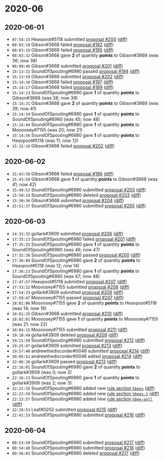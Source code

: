 # 2020-06

## 2020-06-01

* `07:54:15` Heavpoot#5118 submitted [proposal #200](../proposals.md#200) ([diff](https://github.com/Quonauts/Quonauts-9/commit/c5975116179f568513d2e8235f5e7335039e4b2c))
* `08:03:18` Gibson#3668 failed [proposal #192](../proposals.md#192) ([diff](https://github.com/Quonauts/Quonauts-9/commit/8fc41e782c8c23731495da2320bb3347b388faa2))
* `08:03:19` Gibson#3668 failed [proposal #195](../proposals.md#195) ([diff](https://github.com/Quonauts/Quonauts-9/commit/b972d7334759755e17d7219e7759f8a4d5ba3f3f))
* `08:03:32` Gibson#3668 gave **2** of quantity **points** to Gibson#3668 (was 36; now 38)
* `08:09:46` Gibson#3668 submitted [proposal #201](../proposals.md#201) ([diff](https://github.com/Quonauts/Quonauts-9/commit/90e3c447f60ee000775f877ad8ea182f45a86817))
* `15:13:32` SoundOfSpouting#6980 passed [proposal #194](../proposals.md#194) ([diff](https://github.com/Quonauts/Quonauts-9/commit/a1a468671a2e6e8529e84ab16d1a0eff6df95f0d))
* `15:13:59` Gibson#3668 submitted [proposal #202](../proposals.md#202) ([diff](https://github.com/Quonauts/Quonauts-9/commit/c82d53750ddd38a9c0d900ec5250a6d808d7830f))
* `15:14:16` Gibson#3668 failed [proposal #197](../proposals.md#197) ([diff](https://github.com/Quonauts/Quonauts-9/commit/e59d147e5cf023713134b14ca17d80fb66683a06))
* `15:14:17` Gibson#3668 failed [proposal #199](../proposals.md#199) ([diff](https://github.com/Quonauts/Quonauts-9/commit/de465e95bcc804a6805a0a47fc2fb6e549ab4db7))
* `15:14:23` SoundOfSpouting#6980 gave **1** of quantity **points** to Gibson#3668 (was 38; now 39)
* `15:14:31` Gibson#3668 gave **2** of quantity **points** to Gibson#3668 (was 39; now 41)
* `15:14:34` SoundOfSpouting#6980 gave **1** of quantity **points** to SoundOfSpouting#6980 (was 45; now 46)
* `15:14:44` SoundOfSpouting#6980 gave **1** of quantity **points** to Moooosey#7155 (was 20; now 21)
* `15:14:56` SoundOfSpouting#6980 gave **1** of quantity **points** to Heavpoot#5118 (was 11; now 12)
* `15:15:16` Gibson#3668 failed [proposal #202](../proposals.md#202) ([diff](https://github.com/Quonauts/Quonauts-9/commit/e5fa5605a117fe1d19a3e58b297062d686d15380))

## 2020-06-02

* `15:43:50` Gibson#3668 failed [proposal #196](../proposals.md#196) ([diff](https://github.com/Quonauts/Quonauts-9/commit/3a365cb6e0d785638c31f2357f0622be84c0bf3c))
* `15:43:59` Gibson#3668 gave **1** of quantity **points** to Gibson#3668 (was 41; now 42)
* `15:49:53` SoundOfSpouting#6980 submitted [proposal #203](../proposals.md#203) ([diff](https://github.com/Quonauts/Quonauts-9/commit/edb8de0505d5f1c03a9f2405c0a393e84eed2d2e))
* `15:50:15` SoundOfSpouting#6980 deleted [proposal #203](../proposals.md#203) ([diff](https://github.com/Quonauts/Quonauts-9/commit/4a37ccb74f80e6a530f50a60ba1fd0e718f2bacd))
* `15:50:36` Gibson#3668 submitted [proposal #204](../proposals.md#204) ([diff](https://github.com/Quonauts/Quonauts-9/commit/a5e232dd299825ee6b587d7bc1f7714c44afe3cf))
* `15:51:37` SoundOfSpouting#6980 submitted [proposal #205](../proposals.md#205) ([diff](https://github.com/Quonauts/Quonauts-9/commit/faf2a1da3af703e157d9a31f0ad45fb1c18fe8a8))

## 2020-06-03

* `14:33:32` gollark#3909 submitted [proposal #206](../proposals.md#206) ([diff](https://github.com/Quonauts/Quonauts-9/commit/6a036897603a77c349bc83274be80698eb5e7938))
* `17:35:13` SoundOfSpouting#6980 failed [proposal #201](../proposals.md#201) ([diff](https://github.com/Quonauts/Quonauts-9/commit/eb1cf2d61916daaee2d705b796fe3a654e20336b))
* `17:35:25` SoundOfSpouting#6980 gave **1** of quantity **points** to SoundOfSpouting#6980 (was 46; now 47)
* `17:35:38` SoundOfSpouting#6980 passed [proposal #200](../proposals.md#200) ([diff](https://github.com/Quonauts/Quonauts-9/commit/bdd6e4082e0f3a980c557e1660fa9624e18aefa0))
* `17:36:09` SoundOfSpouting#6980 gave **2** of quantity **points** to Heavpoot#5118 (was 12; now 14)
* `17:36:23` SoundOfSpouting#6980 gave **1** of quantity **points** to SoundOfSpouting#6980 (was 47; now 48)
* `17:47:57` Heavpoot#5118 submitted [proposal #207](../proposals.md#207) ([diff](https://github.com/Quonauts/Quonauts-9/commit/a8b6528e30959fae264fc425076a85df386f6fc2))
* `17:53:32` Moooosey#7155 submitted [proposal #208](../proposals.md#208) ([diff](https://github.com/Quonauts/Quonauts-9/commit/b34c28727620d352ba77ba789686fd3245b834f9))
* `17:54:33` gollark#3909 submitted [proposal #209](../proposals.md#209) ([diff](https://github.com/Quonauts/Quonauts-9/commit/e3722b74990dcfae314ed83c12edf94c5f563749))
* `17:59:47` Moooosey#7155 passed [proposal #207](../proposals.md#207) ([diff](https://github.com/Quonauts/Quonauts-9/commit/8c17deb18ab86a67ecfdc73eb8ce051b35b8ed93))
* `18:01:06` Moooosey#7155 gave **2** of quantity **points** to Heavpoot#5118 (was 14; now 16)
* `18:01:35` Gibson#3668 submitted [proposal #210](../proposals.md#210) ([diff](https://github.com/Quonauts/Quonauts-9/commit/4641aa02d38e23358830ee0b8d29438ce17fefcc))
* `18:02:01` Moooosey#7155 gave **1** of quantity **points** to Moooosey#7155 (was 21; now 22)
* `18:04:15` Moooosey#7155 submitted [proposal #211](../proposals.md#211) ([diff](https://github.com/Quonauts/Quonauts-9/commit/ac297ccb14fff7d9b777c6e32d6dc4e859839d75))
* `19:10:49` gollark#3909 deleted [proposal #209](../proposals.md#209) ([diff](https://github.com/Quonauts/Quonauts-9/commit/9114fd0614a25443385cd14d13362a7059098fee))
* `19:21:59` SoundOfSpouting#6980 submitted [proposal #212](../proposals.md#212) ([diff](https://github.com/Quonauts/Quonauts-9/commit/ab0ff625362e2fab264b2d4e602b5ff1fe28e59a))
* `19:25:47` gollark#3909 submitted [proposal #213](../proposals.md#213) ([diff](https://github.com/Quonauts/Quonauts-9/commit/eadca0a3d09cb24017e99920b9177c08087379fc))
* `19:57:40` andrewthediscorder#0046 submitted [proposal #214](../proposals.md#214) ([diff](https://github.com/Quonauts/Quonauts-9/commit/41299b2beb8203104f179608eca5869b6d89b233))
* `20:05:51` andrewthediscorder#0046 edited [proposal #214](../proposals.md#214) ([diff](https://github.com/Quonauts/Quonauts-9/commit/986cff756689b825a3c56ec0853c05de52fac605))
* `22:06:30` gollark#3909 passed [proposal #213](../proposals.md#213) ([diff](https://github.com/Quonauts/Quonauts-9/commit/22019d6474f75a13c811db4e39f3d0ec4edbf6d0))
* `22:16:01` SoundOfSpouting#6980 gave **2** of quantity **points** to gollark#3909 (was 0; now 2)
* `22:16:13` SoundOfSpouting#6980 gave **1** of quantity **points** to gollark#3909 (was 2; now 3)
* `22:21:55` SoundOfSpouting#6980 added new [rule section `%bees`](../rules.md#bees) ([diff](https://github.com/Quonauts/Quonauts-9/commit/86561e8398a49c28f917d4b6922106cb7510e917))
* `22:22:50` SoundOfSpouting#6980 added new [rule section `%bees-1`](../rules.md#bees-1) ([diff](https://github.com/Quonauts/Quonauts-9/commit/c13cb3bbcb90c3453696b279df475613618cc7c4))
* `22:23:57` SoundOfSpouting#6980 added new [rule section `%bee-poll`](../rules.md#bee-poll) ([diff](https://github.com/Quonauts/Quonauts-9/commit/b02f9c087f4194d833555c127c5a33e2004c0d8f))
* `22:28:53` Leaf#0202 submitted [proposal #215](../proposals.md#215) ([diff](https://github.com/Quonauts/Quonauts-9/commit/997b94066c72e53f5c13a95042947d1a3ebf83ed))
* `22:41:33` SoundOfSpouting#6980 submitted [proposal #216](../proposals.md#216) ([diff](https://github.com/Quonauts/Quonauts-9/commit/610f6e99cc3ff7d7a643fb6fc6bb04356045783f))

## 2020-06-04

* `00:53:50` SoundOfSpouting#6980 submitted [proposal #217](../proposals.md#217) ([diff](https://github.com/Quonauts/Quonauts-9/commit/3347ae81676bb50d0e9cb86a0da6f7bd382a8985))
* `00:54:48` SoundOfSpouting#6980 submitted [proposal #218](../proposals.md#218) ([diff](https://github.com/Quonauts/Quonauts-9/commit/a58df0c029c077db652b7eea24e9be01d9b26c3a))
* `00:56:03` SoundOfSpouting#6980 deleted [proposal #217](../proposals.md#217) ([diff](https://github.com/Quonauts/Quonauts-9/commit/2ac7901f7e17bc597c0dc5a967b65cf68bd637ee))
